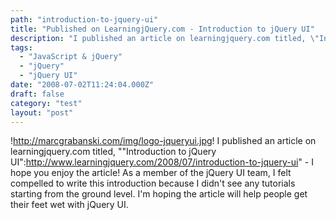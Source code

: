 ```yaml
---
path: "introduction-to-jquery-ui"
title: "Published on LearningjQuery.com - Introduction to jQuery UI"
description: "I published an article on learningjquery.com titled, \"Introduction to jQuery UI\"."
tags: 
  - "JavaScript & jQuery"
  - "jQuery"
  - "jQuery UI"
date: "2008-07-02T11:24:04.000Z"
draft: false
category: "test"
layout: "post"
---
```


!http://marcgrabanski.com/img/logo-jqueryui.jpg! I published an article on learningjquery.com titled, ""Introduction to jQuery UI":http://www.learningjquery.com/2008/07/introduction-to-jquery-ui" - I hope you enjoy the article! As a member of the jQuery UI team, I felt compelled to write this introduction because I didn't see any tutorials starting from the ground level. I'm hoping the article will help people get their feet wet with jQuery UI.